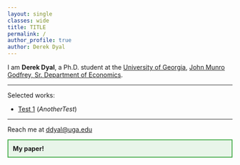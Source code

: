 ```yaml
---
layout: single
classes: wide
title: TITLE
permalink: /
author_profile: true
author: Derek Dyal
---
```


I am **Derek Dyal**, a Ph.D. student at the [University of Georgia](https://www.uga.edu/), [John Munro Godfrey, Sr. Department of Economics](https://www.terry.uga.edu/economics/). 

---
Selected works: 

- [Test 1]() (_AnotherTest_)
  
---

Reach me at <a href="mailto:ddyal@uga.edu">ddyal@uga.edu</a>

<div style="border: 2px solid #4CAF50; padding: 10px; background-color: #E8F5E9; margin-bottom: 20px;">
  <strong> My paper! </strong>
</div>
